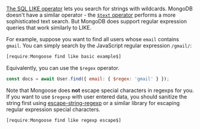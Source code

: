 [The SQL LIKE operator](https://use-the-index-luke.com/sql/where-clause/searching-for-ranges/like-performance-tuning) lets you search for strings with wildcards. MongoDB
doesn't have a similar operator - the [`$text` operator](https://docs.mongodb.com/manual/reference/operator/query/text/) performs a more sophisticated text search. But
MongoDB does support regular expression queries that work similarly to LIKE.

For example, suppose you want to find all users whose `email` contains `gmail`.
You can simply search by the JavaScript regular expression `/gmail/`:

```javascript
[require:Mongoose find like basic example$]
```

Equivalently, you can use the `$regex` operator.

```javascript
const docs = await User.find({ email: { $regex: 'gmail' } });
```

Note that Mongoose does **not** escape special characters in regexps
for you. If you want to use `$regexp` with user entered data, you
should sanitize the string first using [escape-string-regexp](https://www.npmjs.com/package/escape-string-regexp) or a similar library for escaping regular expression special characters.

```javascript
[require:Mongoose find like regexp escape$]
```